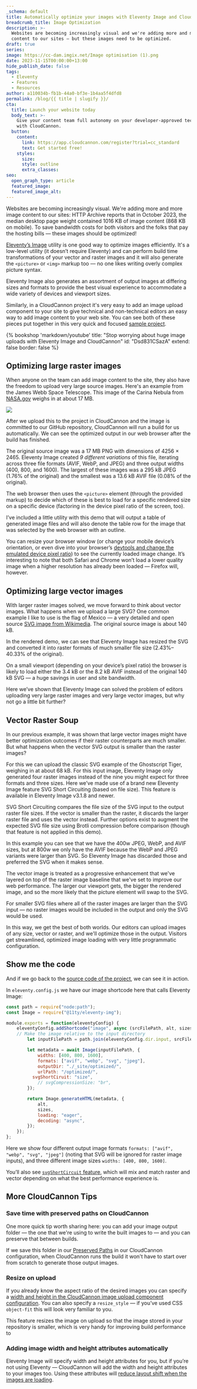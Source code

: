 ```yaml
---
_schema: default
title: Automatically optimize your images with Eleventy Image and CloudCannon
breadcrumb_title: Image Optimization
description: >-
  Websites are becoming increasingly visual and we're adding more and more image
  content to our sites — but these images need to be optimized. 
draft: true
series:
image: https://cc-dam.imgix.net/Image optimisation (1).png
date: 2023-11-15T00:00:00+13:00
hide_publish_date: false
tags:
  - Eleventy
  - Features
  - Resources
author: a110034b-fb1b-44a0-bf3e-1b4aa5f4dfd8
permalink: /blog/{{ title | slugify }}/
cta:
  title: Launch your website today
  body_text: >-
    Give your content team full autonomy on your developer-approved tech stack
    with CloudCannon.
  button:
    content:
      link: https://app.cloudcannon.com/register?trial=cc_standard
      text: Get started free!
    styles:
      size:
      style: outline
      extra_classes:
seo:
  open_graph_type: article
  featured_image:
  featured_image_alt:
---
```

Websites are becoming increasingly visual. We're adding more and more image content to our sites: HTTP Archive reports that in October 2023, the median desktop page weight contained 1016 KB of image content (868 KB on mobile). To save bandwidth costs for both visitors and the folks that pay the hosting bills — these images should be optimized!

<a target="_blank" rel="noopener" href="https://www.11ty.dev/docs/plugins/image/">Eleventy’s Image</a> utility is one good way to optimize images efficiently. It's a low-level utility (it doesn’t require Eleventy) and can perform build time transformations of your vector and raster images and it will also generate the `<picture>` or `<img>` markup too — no one likes writing overly complex picture syntax.

Eleventy Image also generates an assortment of output images at differing sizes and formats to provide the best visual experience to accommodate a wide variety of devices and viewport sizes.

Similarly, in a CloudCannon project it's very easy to add an image upload component to your site to give technical and non-technical editors an easy way to add image content to your web site. You can see both of these pieces put together in this very quick and focused <a target="_blank" rel="noopener" href="https://github.com/zachleat/demo-cloudcannon-image-optimization">sample project</a>.

{% bookshop 'markdown/youtube' title: "Stop worrying about huge image uploads with Eleventy Image and CloudCannon" id: "Dsd831CSazA" extend: false border: false %}

## Optimizing large raster images

When anyone on the team can add image content to the site, they also have the freedom to upload very large source images. Here's an example from the James Webb Space Telescope. This image of the Carina Nebula from <a target="_blank" rel="noopener" href="http://nasa.gov/">NASA.gov</a> weighs in at about 17 MB.

![](https://cc-dam.imgix.net/ONZw4QWeM9-1600.jpeg)

After we upload this to the project in CloudCannon and the image is committed to our GitHub repository, CloudCannon will run a build for us automatically. We can see the optimized output in our web browser after the build has finished.

The original source image was a 17 MB PNG with dimensions of 4256 × 2465. Eleventy Image created *9 different variations* of this file, iterating across three file formats (AVIF, WebP, and JPEG) and three output widths (400, 800, and 1600). The largest of these images was a 295 kB JPEG (1.76% of the original) and the smallest was a 13.6 kB AVIF file (0.08% of the original).

The web browser then uses the `<picture>` element (through the provided markup) to decide which of these is best to load for a specific rendered size on a specific device (factoring in the device pixel ratio of the screen, too).

I’ve included a little utility with this demo that will output a table of generated image files and will also denote the table row for the image that was selected by the web browser with an outline.

You can resize your browser window (or change your mobile device’s orientation, or even dive into your browser’s <a target="_blank" rel="noopener" href="https://developer.chrome.com/docs/devtools/device-mode/#dpr">devtools and change the emulated device pixel ratio</a>) to see the currently loaded image change. It’s interesting to note that both Safari and Chrome won’t load a lower quality image when a higher resolution has already been loaded — Firefox will, however.

## Optimizing large vector images

With larger raster images solved, we move forward to think about vector images. What happens when we upload a large SVG? One common example I like to use is the flag of Mexico — a very detailed and open source <a target="_blank" rel="noopener" href="https://commons.wikimedia.org/wiki/File:Flag_of_Mexico.svg">SVG image from Wikimedia</a>. The original source image is about 140 kB.

In the rendered demo, we can see that Eleventy Image has resized the SVG and converted it into raster formats of much smaller file size (2.43%–40.33% of the original).

On a small viewport (depending on your device’s pixel ratio) the browser is likely to load either the 3.4 kB or the 8.2 kB AVIF instead of the original 140 kB SVG — a huge savings in user and site bandwidth.

Here we’ve shown that Eleventy Image can solved the problem of editors uploading very large raster images and very large vector images, but why not go a little bit further?

## Vector Raster Soup

In our previous example, it was shown that large vector images might have better optimization outcomes if their raster counterparts are much smaller. But what happens when the vector SVG output is smaller than the raster images?

For this we can upload the classic SVG example of the Ghostscript Tiger, weighing in at about 68 kB. For this input image, Eleventy Image only generated four raster images instead of the nine you might expect for three formats and three sizes. Here we’ve made use of a brand new Eleventy Image feature SVG Short Circuiting (based on file size). This feature is available in Eleventy Image v3.1.8 and newer.

SVG Short Circuiting compares the file size of the SVG input to the output raster file sizes. If the vector is smaller than the raster, it discards the larger raster file and uses the vector instead. Further options exist to augment the expected SVG file size using Brotli compression before comparison (though that feature is not applied in this demo).

In this example you can see that we have the 400w JPEG, WebP, and AVIF sizes, but at 800w we only have the AVIF because the WebP and JPEG variants were larger than SVG. So Eleventy Image has discarded those and preferred the SVG when it makes sense.

The vector image is treated as a progressive enhancement that we've layered on top of the raster image baseline that we've set to improve our web performance. The larger our viewport gets, the bigger the rendered image, and so the more likely that the picture element will swap to the SVG.

For smaller SVG files where all of the raster images are larger than the SVG input — no raster images would be included in the output and only the SVG would be used.

In this way, we get the best of both worlds. Our editors can upload images of any size, vector or raster, and we'll optimize those in the output. Visitors get streamlined, optimized image loading with very little programmatic configuration.

<!-- notionvc: bf55b902-993a-4829-b2db-946ba4118060 -->

## Show me the code

And if we go back to the <a target="_blank" rel="noopener" href="https://github.com/zachleat/demo-cloudcannon-image-optimization">source code of the project</a>, we can see it in action.

In `eleventy.config.js` we have our image shortcode here that calls Eleventy Image:

```javascript
const path = require("node:path");
const Image = require("@11ty/eleventy-img");

module.exports = function(eleventyConfig) {
	eleventyConfig.addShortcode("image", async (srcFilePath, alt, sizes) => {
    // Make the image relative to the input directory
		let inputFilePath = path.join(eleventyConfig.dir.input, srcFilePath);

		let metadata = await Image(inputFilePath, {
			widths: [400, 800, 1600],
			formats: ["avif", "webp", "svg", "jpeg"],
			outputDir: "./_site/optimized/",
			urlPath: "/optimized/",
		  svgShortCiruit: "size",
			// svgCompressionSize: "br",
		});

		return Image.generateHTML(metadata, {
			alt,
			sizes,
			loading: "eager",
			decoding: "async",
		});
	});
};
```

Here we show four different output image formats `formats: ["avif", "webp", "svg", "jpeg"]` (noting that SVG will be ignored for raster image inputs), and three different image sizes `widths: [400, 800, 1600]`.

You’ll also see <a target="_blank" rel="noopener" href="https://www.11ty.dev/docs/plugins/image/#skip-raster-formats-for-svg"><code>svgShortCircuit</code> feature</a>, which will mix and match raster and vector depending on what the best performance experience is.

## More CloudCannon Tips

### Save time with preserved paths on CloudCannon

One more quick tip worth sharing here: you can add your image output folder — the one that we're using to write the built images to — and you can preserve that between builds.

If we save this folder in our <a target="_blank" rel="noopener" href="https://cloudcannon.com/documentation/articles/caching-specific-folders-to-reduce-build-times/#preserved-paths">Preserved Paths</a> in our CloudCannon configuration, when CloudCannon runs the build it won't have to start over from scratch to generate those output images.

### Resize on upload

If you already know the aspect ratio of the desired images you can specify a <a target="_blank" rel="noopener" href="https://cloudcannon.com/documentation/articles/using-upload-inputs-to-edit-your-data/#width">width and height in the CloudCannon image upload component configuration</a>. You can also specify a `resize_style`&nbsp;— if you’ve used CSS `object-fit` this will look very familiar to you.

This feature resizes the image on upload so that the image stored in your repository is smaller, which is very handy for improving build performance to

### Adding image width and height attributes automatically

Eleventy Image will specify width and height attributes for you, but if you’re not using Eleventy — CloudCannon will add the width and height attributes to your images too. Using these attributes will <a target="_blank" rel="noopener" href="https://developer.chrome.com/docs/lighthouse/best-practices/image-aspect-ratio/#check-the-images-width-and-height-attributes-in-the-html">reduce layout shift when the images are loading</a>.

<!-- notionvc: a4da286a-ee0f-45e0-8915-31e49ff3a069 -->